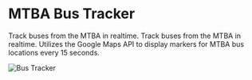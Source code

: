 # MTBA Bus Tracker
Track buses from the MTBA in realtime.
Track buses from the MTBA in realtime. Utilizes the Google Maps API to display markers for MTBA bus locations every 15 seconds.

![Bus Tracker](./images/bus-tracker.png)
